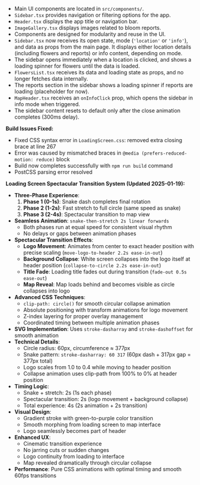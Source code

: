 - Main UI components are located in `src/components/`.
- `Sidebar.tsx` provides navigation or filtering options for the app.
- `Header.tsx` displays the app title or navigation bar.
- `ImageGallery.tsx` displays images related to bloom reports.
- Components are designed for modularity and reuse in the UI.
- `Sidebar.tsx` now receives its open state, mode (`'location'` or `'info'`), and data as props from the main page. It displays either location details (including flowers and reports) or info content, depending on mode.
- The sidebar opens immediately when a location is clicked, and shows a loading spinner for flowers until the data is loaded.
- `FlowersList.tsx` receives its data and loading state as props, and no longer fetches data internally.
- The reports section in the sidebar shows a loading spinner if reports are loading (placeholder for now).
- `MapHeader.tsx` receives an `onInfoClick` prop, which opens the sidebar in info mode when triggered.
- The sidebar content resets to default only after the close animation completes (300ms delay).

**Build Issues Fixed:**
- Fixed CSS syntax error in `LoadingScreen.css`: removed extra closing brace at line 267
- Error was caused by mismatched braces in `@media (prefers-reduced-motion: reduce)` block
- Build now completes successfully with `npm run build` command
- PostCSS parsing error resolved

**Loading Screen Spectacular Transition System (Updated 2025-01-19):**
- **Three-Phase Experience**: 
  1. **Phase 1 (0-1s)**: Snake dash completes final rotation
  2. **Phase 2 (1-2s)**: Fast stretch to full circle (same speed as snake)
  3. **Phase 3 (2-4s)**: Spectacular transition to map view
- **Seamless Animation**: `snake-then-stretch 2s linear forwards`
  - Both phases run at equal speed for consistent visual rhythm
  - No delays or gaps between animation phases
- **Spectacular Transition Effects**:
  - **Logo Movement**: Animates from center to exact header position with precise scaling (`move-logo-to-header 2.2s ease-in-out`)
  - **Background Collapse**: White screen collapses into the logo itself at header position (`collapse-to-circle 2.2s ease-in-out`)
  - **Title Fade**: Loading title fades out during transition (`fade-out 0.5s ease-out`)
  - **Map Reveal**: Map loads behind and becomes visible as circle collapses into logo
- **Advanced CSS Techniques**:
  - `clip-path: circle()` for smooth circular collapse animation
  - Absolute positioning with transform animations for logo movement
  - Z-index layering for proper overlay management
  - Coordinated timing between multiple animation phases
- **SVG Implementation**: Uses `stroke-dasharray` and `stroke-dashoffset` for smooth animation
- **Technical Details**: 
  - Circle radius: 60px, circumference ≈ 377px
  - Snake pattern: `stroke-dasharray: 60 317` (60px dash + 317px gap = 377px total)
  - Logo scales from 1.0 to 0.4 while moving to header position
  - Collapse animation uses clip-path from 100% to 0% at header position
- **Timing Logic**: 
  - Snake + stretch: 2s (1s each phase)
  - Spectacular transition: 2s (logo movement + background collapse)
  - Total experience: 4s (2s animation + 2s transition)
- **Visual Design**: 
  - Gradient stroke with green-to-purple color transition
  - Smooth morphing from loading screen to map interface
  - Logo seamlessly becomes part of header
- **Enhanced UX**: 
  - Cinematic transition experience
  - No jarring cuts or sudden changes
  - Logo continuity from loading to interface
  - Map revealed dramatically through circular collapse
- **Performance**: Pure CSS animations with optimal timing and smooth 60fps transitions 